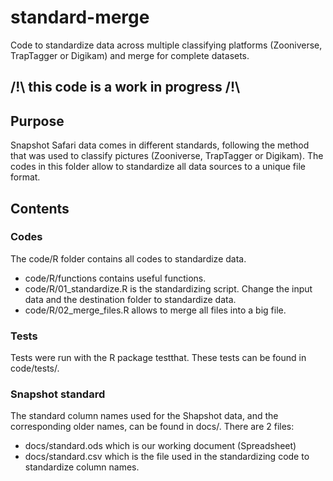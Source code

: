 # standard-merge
Code to standardize data across multiple classifying platforms (Zooniverse, TrapTagger or Digikam) and merge for complete datasets.

##  /!\ this code is a work in progress /!\ 

## Purpose

Snapshot Safari data comes in different standards, following the method that was used to classify pictures (Zooniverse, TrapTagger or Digikam). The codes in this folder allow to standardize all data sources to a unique file format.

## Contents

### Codes

The code/R folder contains all codes to standardize data.

+ code/R/functions contains useful functions.
+ code/R/01_standardize.R is the standardizing script. Change the input data and the destination folder to standardize data.
+ code/R/02_merge_files.R allows to merge all files into a big file.

### Tests

Tests were run with the R package testthat. These tests can be found in code/tests/.

### Snapshot standard

The standard column names used for the Shapshot data, and the corresponding older names, can be found in docs/. There are 2 files:

+ docs/standard.ods which is our working document (Spreadsheet)
+ docs/standard.csv which is the file used in the standardizing code to standardize column names.


